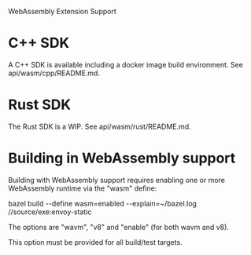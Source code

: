 WebAssembly Extension Support

# C++ SDK

A C++ SDK is available including a docker image build environment. See api/wasm/cpp/README.md.

# Rust SDK

The Rust SDK is a WIP. See api/wasm/rust/README.md.

# Building in WebAssembly support

Building with WebAssembly support requires enabling one or more WebAssembly runtime via the "wasm" define:

bazel build --define wasm=enabled --explain=~/bazel.log //source/exe:envoy-static

The options are "wavm", "v8" and "enable" (for both wavm and v8).

This option must be provided for all build/test targets.
